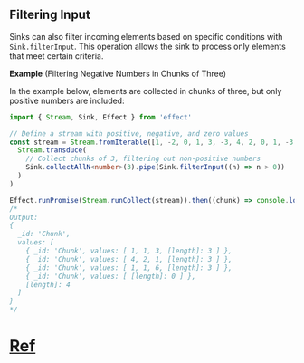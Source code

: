 ## Filtering Input

Sinks can also filter incoming elements based on specific conditions with `Sink.filterInput`. This operation allows the sink to process only elements that meet certain criteria.

**Example** (Filtering Negative Numbers in Chunks of Three)

In the example below, elements are collected in chunks of three, but only positive numbers are included:

```ts twoslash
import { Stream, Sink, Effect } from 'effect'

// Define a stream with positive, negative, and zero values
const stream = Stream.fromIterable([1, -2, 0, 1, 3, -3, 4, 2, 0, 1, -3, 1, 1, 6]).pipe(
  Stream.transduce(
    // Collect chunks of 3, filtering out non-positive numbers
    Sink.collectAllN<number>(3).pipe(Sink.filterInput((n) => n > 0))
  )
)

Effect.runPromise(Stream.runCollect(stream)).then((chunk) => console.log('%o', chunk))
/*
Output:
{
  _id: 'Chunk',
  values: [
    { _id: 'Chunk', values: [ 1, 1, 3, [length]: 3 ] },
    { _id: 'Chunk', values: [ 4, 2, 1, [length]: 3 ] },
    { _id: 'Chunk', values: [ 1, 1, 6, [length]: 3 ] },
    { _id: 'Chunk', values: [ [length]: 0 ] },
    [length]: 4
  ]
}
*/
```

# [Ref](https://effect.website/docs/state-management/ref/)
